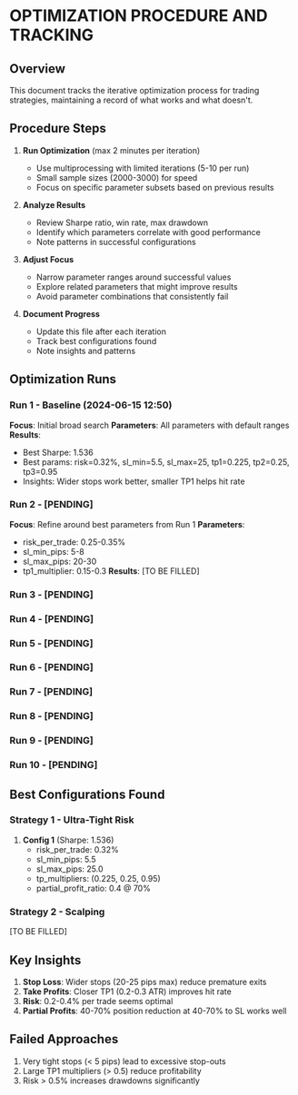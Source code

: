 # OPTIMIZATION PROCEDURE AND TRACKING

## Overview
This document tracks the iterative optimization process for trading strategies, maintaining a record of what works and what doesn't.

## Procedure Steps

1. **Run Optimization** (max 2 minutes per iteration)
   - Use multiprocessing with limited iterations (5-10 per run)
   - Small sample sizes (2000-3000) for speed
   - Focus on specific parameter subsets based on previous results

2. **Analyze Results**
   - Review Sharpe ratio, win rate, max drawdown
   - Identify which parameters correlate with good performance
   - Note patterns in successful configurations

3. **Adjust Focus**
   - Narrow parameter ranges around successful values
   - Explore related parameters that might improve results
   - Avoid parameter combinations that consistently fail

4. **Document Progress**
   - Update this file after each iteration
   - Track best configurations found
   - Note insights and patterns

## Optimization Runs

### Run 1 - Baseline (2024-06-15 12:50)
**Focus**: Initial broad search
**Parameters**: All parameters with default ranges
**Results**: 
- Best Sharpe: 1.536
- Best params: risk=0.32%, sl_min=5.5, sl_max=25, tp1=0.225, tp2=0.25, tp3=0.95
- Insights: Wider stops work better, smaller TP1 helps hit rate

### Run 2 - [PENDING]
**Focus**: Refine around best parameters from Run 1
**Parameters**: 
- risk_per_trade: 0.25-0.35%
- sl_min_pips: 5-8
- sl_max_pips: 20-30
- tp1_multiplier: 0.15-0.3
**Results**: [TO BE FILLED]

### Run 3 - [PENDING]
### Run 4 - [PENDING]
### Run 5 - [PENDING]
### Run 6 - [PENDING]
### Run 7 - [PENDING]
### Run 8 - [PENDING]
### Run 9 - [PENDING]
### Run 10 - [PENDING]

## Best Configurations Found

### Strategy 1 - Ultra-Tight Risk
1. **Config 1** (Sharpe: 1.536)
   - risk_per_trade: 0.32%
   - sl_min_pips: 5.5
   - sl_max_pips: 25.0
   - tp_multipliers: (0.225, 0.25, 0.95)
   - partial_profit_ratio: 0.4 @ 70%

### Strategy 2 - Scalping
[TO BE FILLED]

## Key Insights

1. **Stop Loss**: Wider stops (20-25 pips max) reduce premature exits
2. **Take Profits**: Closer TP1 (0.2-0.3 ATR) improves hit rate
3. **Risk**: 0.2-0.4% per trade seems optimal
4. **Partial Profits**: 40-70% position reduction at 40-70% to SL works well

## Failed Approaches

1. Very tight stops (< 5 pips) lead to excessive stop-outs
2. Large TP1 multipliers (> 0.5) reduce profitability
3. Risk > 0.5% increases drawdowns significantly